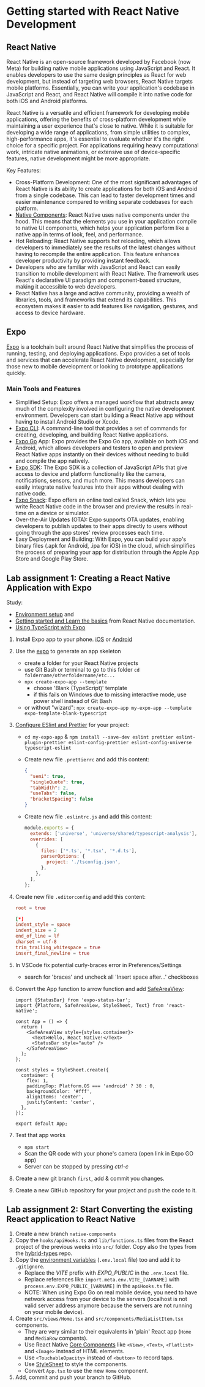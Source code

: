 # Getting started with React Native Development

## React Native

React Native is an open-source framework developed by Facebook (now Meta) for building native mobile applications using JavaScript and React. It enables developers to use the same design principles as React for web development, but instead of targeting web browsers, React Native targets mobile platforms. Essentially, you can write your application's codebase in JavaScript and React, and React Native will compile it into native code for both iOS and Android platforms.

React Native is a versatile and efficient framework for developing mobile applications, offering the benefits of cross-platform development while maintaining a user experience that's close to native. While it is suitable for developing a wide range of applications, from simple utilities to complex, high-performance apps, it's essential to evaluate whether it's the right choice for a specific project. For applications requiring heavy computational work, intricate native animations, or extensive use of device-specific features, native development might be more appropriate.

Key Features:

- Cross-Platform Development: One of the most significant advantages of React Native is its ability to create applications for both iOS and Android from a single codebase. This can lead to faster development times and easier maintenance compared to writing separate codebases for each platform.
- [Native Components](https://reactnative.dev/docs/intro-react-native-components#native-components): React Native uses native components under the hood. This means that the elements you use in your application compile to native UI components, which helps your application perform like a native app in terms of look, feel, and performance.
- Hot Reloading: React Native supports hot reloading, which allows developers to immediately see the results of the latest changes without having to recompile the entire application. This feature enhances developer productivity by providing instant feedback.
- Developers who are familiar with JavaScript and React can easily transition to mobile development with React Native. The framework uses React's declarative UI paradigm and component-based structure, making it accessible to web developers.
- React Native has a large and active community, providing a wealth of libraries, tools, and frameworks that extend its capabilities. This ecosystem makes it easier to add features like navigation, gestures, and access to device hardware.

## Expo

[Expo](https://expo.dev/) is a toolchain built around React Native that simplifies the process of running, testing, and deploying applications. Expo provides a set of tools and services that can accelerate React Native development, especially for those new to mobile development or looking to prototype applications quickly.

### Main Tools and Features

- Simplified Setup: Expo offers a managed workflow that abstracts away much of the complexity involved in configuring the native development environment. Developers can start building a React Native app without having to install Android Studio or Xcode.
- [Expo CLI](https://docs.expo.dev/more/expo-cli/): A command-line tool that provides a set of commands for creating, developing, and building React Native applications.
- [Expo Go](https://docs.expo.dev/get-started/expo-go/) App: Expo provides the Expo Go app, available on both iOS and Android, which allows developers and testers to open and preview React Native apps instantly on their devices without needing to build and compile the app natively.
- [Expo SDK](https://docs.expo.dev/versions/latest/): The Expo SDK is a collection of JavaScript APIs that give access to device and platform functionality like the camera, notifications, sensors, and much more. This means developers can easily integrate native features into their apps without dealing with native code.
- [Expo Snack](https://snack.expo.dev/): Expo offers an online tool called Snack, which lets you write React Native code in the browser and preview the results in real-time on a device or simulator.
- Over-the-Air Updates (OTA): Expo supports OTA updates, enabling developers to publish updates to their apps directly to users without going through the app stores' review processes each time.
- Easy Deployment and Building: With Expo, you can build your app's binary files (.apk for Android, .ipa for iOS) in the cloud, which simplifies the process of preparing your app for distribution through the Apple App Store and Google Play Store.

## Lab assignment 1: Creating a React Native Application with Expo

Study:

- [Environment setup](https://reactnative.dev/docs/environment-setup) and
- [Getting started and Learn the basics](https://facebook.github.io/react-native/docs/getting-started) from React Native documentation.
- [Using TypeScript with Expo](https://docs.expo.dev/guides/typescript/)

1. Install Expo app to your phone. [iOS](https://apps.apple.com/us/app/expo-client/id982107779) or [Android](https://play.google.com/store/apps/details?id=host.exp.exponent&hl=fi)
1. Use the [expo](https://docs.expo.dev/get-started/create-a-new-app/) to generate an app skeleton
   - create a folder for your React Native projects
   - use Git Bash or terminal to go to this folder `cd foldername/otherfoldername/etc...`
   - `npx create-expo-app --template`
     - choose 'Blank (TypeScript)' template
     - if this fails on Windows due to missing interactive mode, use power shell instead of Git Bash
   - or without "wizard": `npx create-expo-app my-expo-app --template expo-template-blank-typescript`
1. [Configure ESlint and Prettier](https://docs.expo.dev/guides/using-eslint/) for your project:

   - `cd my-expo-app` & `npm install --save-dev eslint prettier eslint-plugin-prettier eslint-config-prettier eslint-config-universe typescript-eslint`
   - Create new file `.prettierrc` and add this content:

     ```json
     {
       "semi": true,
       "singleQuote": true,
       "tabWidth": 2,
       "useTabs": false,
       "bracketSpacing": false
     }
     ```

   - Create new file `.eslintrc.js` and add this content:

     ```js
     module.exports = {
       extends: ['universe', 'universe/shared/typescript-analysis'],
       overrides: [
         {
           files: ['*.ts', '*.tsx', '*.d.ts'],
           parserOptions: {
             project: './tsconfig.json',
           },
         },
       ],
     };
     ```

1. Create new file `.editorconfig` and add this content:

   ```conf
   root = true

   [*]
   indent_style = space
   indent_size = 2
   end_of_line = lf
   charset = utf-8
   trim_trailing_whitespace = true
   insert_final_newline = true
   ```

1. In VSCode fix potential curly-braces error in Preferences/Settings
   - search for 'braces' and uncheck all 'Insert space after...' checkboxes
1. Convert the App function to arrow function and add [SafeAreaView](https://reactnative.dev/docs/safeareaview):

    ```tsx
    import {StatusBar} from 'expo-status-bar';
    import {Platform, SafeAreaView, StyleSheet, Text} from 'react-native';

    const App = () => {
      return (
        <SafeAreaView style={styles.container}>
          <Text>Hello, React Native!</Text>
          <StatusBar style="auto" />
        </SafeAreaView>
      );
    };

    const styles = StyleSheet.create({
      container: {
        flex: 1,
        paddingTop: Platform.OS === 'android' ? 30 : 0,
        backgroundColor: '#fff',
        alignItems: 'center',
        justifyContent: 'center',
      },
    });

    export default App;
    ```

1. Test that app works
   - `npm start`
   - Scan the QR code with your phone's camera (open link in Expo GO app)
   - Server can be stopped by pressing _ctrl-c_
1. Create a new git branch `first`, add & commit you changes.
1. Create a new GitHub repository for your project and push the code to it.

## Lab assignment 2: Start Converting the existing React application to React Native

1. Create a new branch `native-components`
1. Copy the `hooks/apiHooks.ts` and `lib/functions.ts` files from the React project of the previous weeks into `src/` folder. Copy also the types from the [hybrid-types](https://github.com/ilkkamtk/hybrid-types) repo.
1. Copy the [environment variables](https://docs.expo.dev/guides/environment-variables/) (`.env.local` file) too and add it to `.gitignore`.
   - Replace the _VITE_ prefix with _EXPO_PUBLIC_ in the `.env.local` file.
   - Replace references like `import.meta.env.VITE_[VARNAME]` with `process.env.EXPO_PUBLIC_[VARNAME]` in the `apiHooks.ts` file.
   - NOTE: When using Expo Go on real mobile device, you need to have network access from your device to the servers (localhost is not valid server address anymore because the servers are not running on your mobile device).
1. Create `src/views/Home.tsx` and `src/components/MediaListItem.tsx` components.
   - They are very similar to their equivalents in 'plain' React app (`Home` and `MediaRow` compents).
   - Use React Native [Core Components](https://reactnative.dev/docs/components-and-apis) like `<View>`, `<Text>`, `<Flatlist>` and `<Image>` instead of HTML elements.
   - Use `<TouchableOpacity>` instead of `<button>` to record taps.
   - Use [StyleSheet](https://reactnative.dev/docs/stylesheet) to style the components.
   - Convert `App.tsx` to use the new `Home` component.
1. Add, commit and push your branch to GitHub.
